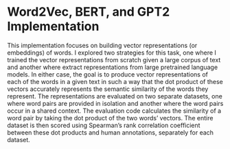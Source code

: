 # Word2Vec, BERT, and GPT2 Implementation

This implementation focuses on building vector representations (or embeddings) of words. I explored two strategies for this task, one where I trained the vector representations from scratch given a large corpus of text and another where extract representations from large pretrained language models. In either case, the goal is to produce vector representations of each of the words in a given text in such a way that the dot product of these vectors accurately represents the semantic similarity of the words they represent. The representations are evaluated on two separate datasets, one where word pairs are provided in isolation and another where the word pairs occur in a shared context. The evaluation code calculates the similarity of a word pair by taking the dot product of the two words’ vectors. The
entire dataset is then scored using Spearman’s rank correlation coefficient between these dot products and human annotations, separately for each dataset.